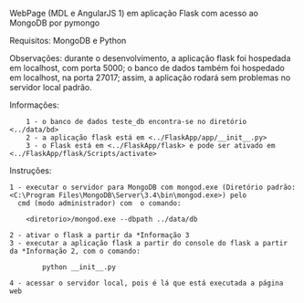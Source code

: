 WebPage (MDL e AngularJS 1) em aplicação Flask com acesso ao MongoDB por pymongo

Requisitos: MongoDB e Python

Observações: durante o desenvolvimento, a aplicação flask foi hospedada em localhost, com porta 5000;
	o banco de dados também foi hospedado em localhost, na porta 27017; assim, a aplicação rodará sem problemas no servidor local padrão.

Informações:

		1 - o banco de dados teste_db encontra-se no diretório <../data/bd>
	    2 - a aplicação flask está em <../FlaskApp/app/__init__.py>
	    3 - o Flask está em <../FlaskApp/flask> e pode ser ativado em <../FlaskApp/flask/Scripts/activate>

Instruções: 

	1 - executar o servidor para MongoDB com mongod.exe (Diretório padrão: <C:\Program Files\MongoDB\Server\3.4\bin\mongod.exe>) pelo
      cmd (modo administrador) com 	o comando: 
		 
        <diretorio>/mongod.exe --dbpath ../data/db

	2 - ativar o flask a partir da *Informação 3
	3 - executar a aplicação flask a partir do console do flask a partir da *Informação 2, com o comando:
  
		    python __init__.py
        
	4 - acessar o servidor local, pois é lá que está executada a página web
